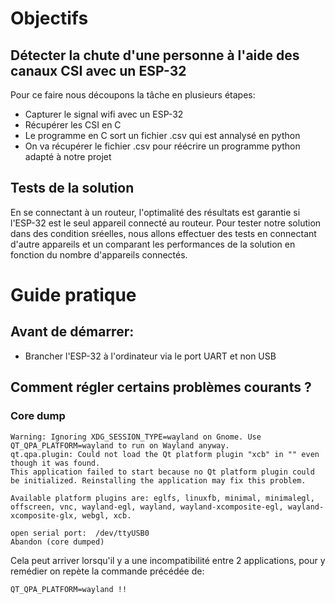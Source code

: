 # Objectifs

## Détecter la chute d'une personne à l'aide des canaux CSI avec un ESP-32

Pour ce faire nous découpons la tâche en plusieurs étapes:

* Capturer le signal wifi avec un ESP-32
* Récupérer les CSI en C 
* Le programme en C sort un fichier .csv qui est annalysé en python
* On va récupérer le fichier .csv pour réécrire un programme python adapté à notre projet


## Tests de la solution

En se connectant à un routeur, l'optimalité des résultats est garantie si l'ESP-32 est le seul appareil connecté au routeur. Pour tester notre solution dans des condition sréelles, nous allons effectuer des tests en connectant d'autre appareils et un comparant les performances de la solution en fonction du nombre d'appareils connectés.

# Guide pratique

## Avant de démarrer:

* Brancher l'ESP-32 à l'ordinateur via le port UART et non USB


## Comment régler certains problèmes courants ?

### Core dump

    Warning: Ignoring XDG_SESSION_TYPE=wayland on Gnome. Use QT_QPA_PLATFORM=wayland to run on Wayland anyway.
    qt.qpa.plugin: Could not load the Qt platform plugin "xcb" in "" even though it was found.
    This application failed to start because no Qt platform plugin could be initialized. Reinstalling the application may fix this problem.

    Available platform plugins are: eglfs, linuxfb, minimal, minimalegl, offscreen, vnc, wayland-egl, wayland, wayland-xcomposite-egl, wayland-xcomposite-glx, webgl, xcb.

    open serial port:  /dev/ttyUSB0
    Abandon (core dumped)

Cela peut arriver lorsqu'il y a une incompatibilité entre 2 applications, pour y remédier on repète la commande précédée de:

    QT_QPA_PLATFORM=wayland !!

